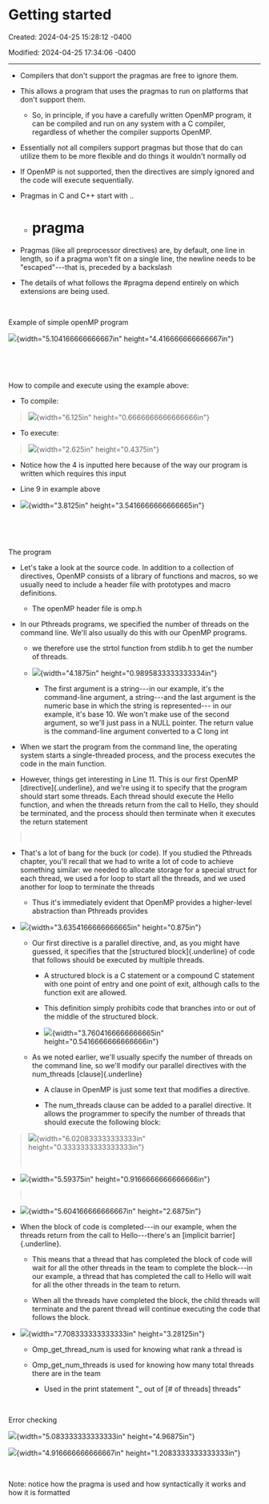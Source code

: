 # Getting started

Created: 2024-04-25 15:28:12 -0400

Modified: 2024-04-25 17:34:06 -0400

---

-   Compilers that don't support the pragmas are free to ignore them.

-   This allows a program that uses the pragmas to run on platforms that don't support them.

    -   So, in principle, if you have a carefully written OpenMP program, it can be compiled and run on any system with a C compiler, regardless of whether the compiler supports OpenMP.

-   Essentially not all compilers support pragmas but those that do can utilize them to be more flexible and do things it wouldn't normally od

-   If OpenMP is not supported, then the directives are simply ignored and the code will execute sequentially.

-   Pragmas in C and C++ start with ..

    -   # pragma

-   Pragmas (like all preprocessor directives) are, by default, one line in length, so if a pragma won't fit on a single line, the newline needs to be "escaped"---that is, preceded by a backslash 

-   The details of what follows the #pragma depend entirely on which extensions are being used.

 

Example of simple openMP program

![](media/Getting-started-image1.png){width="5.104166666666667in" height="4.416666666666667in"}

 

 

How to compile and execute using the example above:

-   To compile:

> ![](media/Getting-started-image2.png){width="6.125in" height="0.6666666666666666in"}

-   To execute:

> ![](media/Getting-started-image3.png){width="2.625in" height="0.4375in"}

-   Notice how the 4 is inputted here because of the way our program is written which requires this input

-   Line 9 in example above

-   ![](media/Getting-started-image4.png){width="3.8125in" height="3.5416666666666665in"}

 

 

The program

-   Let's take a look at the source code. In addition to a collection of directives, OpenMP consists of a library of functions and macros, so we usually need to include a header file with prototypes and macro definitions.

    -   The openMP header file is omp.h

-   In our Pthreads programs, we specified the number of threads on the command line. We'll also usually do this with our OpenMP programs.

    -   we therefore use the strtol function from stdlib.h to get the number of threads.

    -   ![](media/Getting-started-image5.png){width="4.1875in" height="0.9895833333333334in"}

        -   The first argument is a string---in our example, it's the command-line argument, a string---and the last argument is the numeric base in which the string is represented--- in our example, it's base 10. We won't make use of the second argument, so we'll just pass in a NULL pointer. The return value is the command-line argument converted to a C long int

-   When we start the program from the command line, the operating system starts a single-threaded process, and the process executes the code in the main function.

-   However, things get interesting in Line 11. This is our first OpenMP [directive]{.underline}, and we're using it to specify that the program should start some threads. Each thread should execute the Hello function, and when the threads return from the call to Hello, they should be terminated, and the process should then terminate when it executes the return statement

>  

-   That's a lot of bang for the buck (or code). If you studied the Pthreads chapter, you'll recall that we had to write a lot of code to achieve something similar: we needed to allocate storage for a special struct for each thread, we used a for loop to start all the threads, and we used another for loop to terminate the threads

    -   Thus it's immediately evident that OpenMP provides a higher-level abstraction than Pthreads provides

-   ![](media/Getting-started-image6.png){width="3.6354166666666665in" height="0.875in"}

    -   Our first directive is a parallel directive, and, as you might have guessed, it specifies that the [structured block]{.underline} of code that follows should be executed by multiple threads.

        -   A structured block is a C statement or a compound C statement with one point of entry and one point of exit, although calls to the function exit are allowed.

        -   This definition simply prohibits code that branches into or out of the middle of the structured block.

        -   ![](media/Getting-started-image7.png){width="3.7604166666666665in" height="0.5416666666666666in"}

    -   As we noted earlier, we'll usually specify the number of threads on the command line, so we'll modify our parallel directives with the num_threads [clause]{.underline}

        -   A clause in OpenMP is just some text that modifies a directive.

        -   The num_threads clause can be added to a parallel directive. It allows the programmer to specify the number of threads that should execute the following block:

> ![](media/Getting-started-image8.png){width="6.020833333333333in" height="0.3333333333333333in"}
>
>  

-   ![](media/Getting-started-image9.png){width="5.59375in" height="0.9166666666666666in"}

>  

-   ![](media/Getting-started-image10.png){width="5.604166666666667in" height="2.6875in"}

-   When the block of code is completed---in our example, when the threads return from the call to Hello---there's an [implicit barrier]{.underline}.

    -   This means that a thread that has completed the block of code will wait for all the other threads in the team to complete the block---in our example, a thread that has completed the call to Hello will wait for all the other threads in the team to return.

    -   When all the threads have completed the block, the child threads will terminate and the parent thread will continue executing the code that follows the block.

<!-- -->

-   ![](media/Getting-started-image11.png){width="7.708333333333333in" height="3.28125in"}

    -   Omp_get_thread_num is used for knowing what rank a thread is

    -   Omp_get_num_threads is used for knowing how many total threads there are in the team

        -   Used in the print statement "_ out of [# of threads] threads"

 

Error checking

![](media/Getting-started-image12.png){width="5.083333333333333in" height="4.96875in"}

![](media/Getting-started-image13.png){width="4.916666666666667in" height="1.2083333333333333in"}

 

Note: notice how the pragma is used and how syntactically it works and how it is formatted













